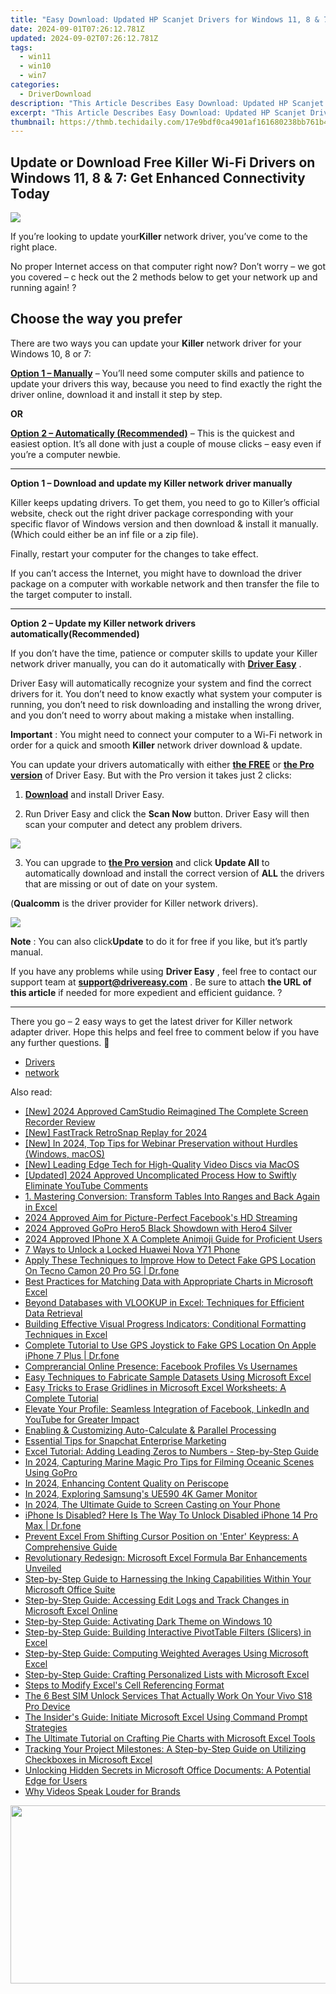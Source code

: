 ```yaml
---
title: "Easy Download: Updated HP Scanjet Drivers for Windows 11, 8 & 7 - Improved Functionality and Support"
date: 2024-09-01T07:26:12.781Z
updated: 2024-09-02T07:26:12.781Z
tags:
  - win11
  - win10
  - win7
categories:
  - DriverDownload
description: "This Article Describes Easy Download: Updated HP Scanjet Drivers for Windows 11, 8 & 7 - Improved Functionality and Support"
excerpt: "This Article Describes Easy Download: Updated HP Scanjet Drivers for Windows 11, 8 & 7 - Improved Functionality and Support"
thumbnail: https://thmb.techidaily.com/17e9bdf0ca4901af161680238bb761b46415b8f3d6512c63e9ff94e5d9f50942.jpg
---
```


## Update or Download Free Killer Wi-Fi Drivers on Windows 11, 8 & 7: Get Enhanced Connectivity Today

![](https://images.drivereasy.com/wp-content/uploads/2018/10/img_5bb5e43b23e8b.jpg)

 If you’re looking to update your**Killer** network driver,  you’ve come to the right place.

 No proper Internet access on that computer right now? Don’t worry – we got you covered – c heck out the 2 methods below to get your network up and running again! ?

## Choose the way you prefer

 There are two ways you can update your **Killer** network driver for your Windows 10, 8 or 7:

[**Option 1 – Manually**](https://tools.techidaily.com/drivereasy/download/) – You’ll need some computer skills and patience to update your drivers this way, because you need to find exactly the right the driver online, download it and install it step by step.

**OR**

[**Option 2 – Automatically (Recommended)**](https://www.drivereasy.com/knowledge/killer-network-driver-free-download-update-in-windows-10-8-7/#O2) – This is the quickest and easiest option. It’s all done with just a couple of mouse clicks – easy even if you’re a computer newbie.

---

 **Option 1 – Download and update my Killer network driver manually**

 Killer keeps updating drivers. To get them, you need to go to Killer’s official  website, check out the right driver package corresponding with your specific flavor of Windows version and then download & install it manually. (Which could either be an inf file or a zip file).

Finally, restart your computer for the changes to take effect.

 If you can’t access the Internet, you might have to download the driver package on a computer with workable network and then transfer the file to the target computer to install.

---

 **Option 2 – Update my Killer network drivers automatically(Recommended)**

 If you don’t have the time, patience or computer skills to update your Killer network  driver manually, you can do it automatically with **[Driver Easy](https://tools.techidaily.com/drivereasy/download/)**  .

 Driver Easy will automatically recognize your system and find the correct drivers for it. You don’t need to know exactly what system your computer is running, you don’t need to risk downloading and installing the wrong driver, and you don’t need to worry about making a mistake when installing.

**Important** : You might need to connect your computer to a Wi-Fi network in order for a quick and smooth **Killer** network driver download & update.

 You can update your drivers automatically with either **[the FREE](https://tools.techidaily.com/drivereasy/download/)**  or **[the Pro version](https://tools.techidaily.com/drivereasy/download/)**  of Driver Easy. But with the Pro version it takes just 2 clicks:

 1) **[Download](https://tools.techidaily.com/drivereasy/download/)**  and install Driver Easy.

 2) Run Driver Easy and click the **Scan Now**  button. Driver Easy will then scan your computer and detect any problem drivers.

![](https://images.drivereasy.com/wp-content/uploads/2018/07/img_5b5aefd675a7c.jpg)

 3) You can upgrade to **[the Pro version](https://tools.techidaily.com/drivereasy/download/)**  and click **Update All** to automatically download and install the correct version of **ALL**  the drivers that are missing or out of date on your system.

 (**Qualcomm** is the driver provider for Killer network drivers).

![](https://images.drivereasy.com/wp-content/uploads/2018/07/img_5b5af0deb80ba.jpg)

**Note** : You can also click**Update** to do it for free if you like, but it’s partly manual.

 If you have any problems while using **Driver Easy** , feel free to contact our support team at **<support@drivereasy.com>** . Be sure to attach **the URL of this article** if needed for more expedient and efficient guidance. ?

---

 There you go – 2 easy ways to get the latest driver for Killer network adapter driver. Hope this helps and feel free to comment below if you have any further questions. 🙂

* [Drivers](https://tools.techidaily.com/drivereasy/download/)
* [network](https://tools.techidaily.com/drivereasy/download/)

<ins class="adsbygoogle"
     style="display:block"
     data-ad-format="autorelaxed"
     data-ad-client="ca-pub-7571918770474297"
     data-ad-slot="1223367746"></ins>



<ins class="adsbygoogle"
     style="display:block"
     data-ad-client="ca-pub-7571918770474297"
     data-ad-slot="8358498916"
     data-ad-format="auto"
     data-full-width-responsive="true"></ins>

<span class="atpl-alsoreadstyle">Also read:</span>
<div><ul>
<li><a href="https://screen-activity-recording.techidaily.com/new-2024-approved-camstudio-reimagined-the-complete-screen-recorder-review/"><u>[New] 2024 Approved  CamStudio Reimagined  The Complete Screen Recorder Review</u></a></li>
<li><a href="https://on-screen-recording.techidaily.com/new-fasttrack-retrosnap-replay-for-2024/"><u>[New] FastTrack RetroSnap Replay for 2024</u></a></li>
<li><a href="https://screen-activity-recording.techidaily.com/new-in-2024-top-tips-for-webinar-preservation-without-hurdles-windows-macos/"><u>[New] In 2024, Top Tips for Webinar Preservation without Hurdles (Windows, macOS)</u></a></li>
<li><a href="https://extra-support.techidaily.com/new-leading-edge-tech-for-high-quality-video-discs-via-macos/"><u>[New] Leading Edge Tech for High-Quality Video Discs via MacOS</u></a></li>
<li><a href="https://youtube-web.techidaily.com/ed-2024-approved-uncomplicated-process-how-to-swiftly-eliminate-youtube-comments/"><u>[Updated] 2024 Approved  Uncomplicated Process  How to Swiftly Eliminate YouTube Comments</u></a></li>
<li><a href="https://win-amazing.techidaily.com/1-mastering-conversion-transform-tables-into-ranges-and-back-again-in-excel/"><u>1. Mastering Conversion: Transform Tables Into Ranges and Back Again in Excel</u></a></li>
<li><a href="https://facebook-video-recording.techidaily.com/2024-approved-aim-for-picture-perfect-facebooks-hd-streaming/"><u>2024 Approved  Aim for Picture-Perfect  Facebook's HD Streaming</u></a></li>
<li><a href="https://some-techniques.techidaily.com/2024-approved-gopro-hero5-black-showdown-with-hero4-silver/"><u>2024 Approved  GoPro Hero5 Black Showdown with Hero4 Silver</u></a></li>
<li><a href="https://extra-support.techidaily.com/2024-approved-iphone-x-a-complete-animoji-guide-for-proficient-users/"><u>2024 Approved  IPhone X  A Complete Animoji Guide for Proficient Users</u></a></li>
<li><a href="https://android-unlock.techidaily.com/7-ways-to-unlock-a-locked-huawei-nova-y71-phone-by-drfone-android/"><u>7 Ways to Unlock a Locked Huawei Nova Y71 Phone</u></a></li>
<li><a href="https://fake-location.techidaily.com/apply-these-techniques-to-improve-how-to-detect-fake-gps-location-on-tecno-camon-20-pro-5g-drfone-by-drfone-virtual-android/"><u>Apply These Techniques to Improve How to Detect Fake GPS Location On Tecno Camon 20 Pro 5G | Dr.fone</u></a></li>
<li><a href="https://win-amazing.techidaily.com/best-practices-for-matching-data-with-appropriate-charts-in-microsoft-excel/"><u>Best Practices for Matching Data with Appropriate Charts in Microsoft Excel</u></a></li>
<li><a href="https://win-amazing.techidaily.com/beyond-databases-with-vlookup-in-excel-techniques-for-efficient-data-retrieval/"><u>Beyond Databases with VLOOKUP in Excel: Techniques for Efficient Data Retrieval</u></a></li>
<li><a href="https://win-amazing.techidaily.com/building-effective-visual-progress-indicators-conditional-formatting-techniques-in-excel/"><u>Building Effective Visual Progress Indicators: Conditional Formatting Techniques in Excel</u></a></li>
<li><a href="https://fake-location.techidaily.com/complete-tutorial-to-use-gps-joystick-to-fake-gps-location-on-apple-iphone-7-plus-drfone-by-drfone-virtual-ios/"><u>Complete Tutorial to Use GPS Joystick to Fake GPS Location On Apple iPhone 7 Plus | Dr.fone</u></a></li>
<li><a href="https://facebook.techidaily.com/comprerancial-online-presence-facebook-profiles-vs-usernames/"><u>Comprerancial Online Presence: Facebook Profiles Vs Usernames</u></a></li>
<li><a href="https://win-amazing.techidaily.com/easy-techniques-to-fabricate-sample-datasets-using-microsoft-excel/"><u>Easy Techniques to Fabricate Sample Datasets Using Microsoft Excel</u></a></li>
<li><a href="https://win-amazing.techidaily.com/easy-tricks-to-erase-gridlines-in-microsoft-excel-worksheets-a-complete-tutorial/"><u>Easy Tricks to Erase Gridlines in Microsoft Excel Worksheets: A Complete Tutorial</u></a></li>
<li><a href="https://data-wizards.techidaily.com/elevate-your-profile-seamless-integration-of-facebook-linkedin-and-youtube-for-greater-impact/"><u>Elevate Your Profile: Seamless Integration of Facebook, LinkedIn and YouTube for Greater Impact</u></a></li>
<li><a href="https://win-amazing.techidaily.com/enabling-and-customizing-auto-calculate-and-parallel-processing/"><u>Enabling & Customizing Auto-Calculate & Parallel Processing</u></a></li>
<li><a href="https://tiktok-videos.techidaily.com/essential-tips-for-snapchat-enterprise-marketing/"><u>Essential Tips for Snapchat Enterprise Marketing</u></a></li>
<li><a href="https://win-amazing.techidaily.com/excel-tutorial-adding-leading-zeros-to-numbers-step-by-step-guide/"><u>Excel Tutorial: Adding Leading Zeros to Numbers - Step-by-Step Guide</u></a></li>
<li><a href="https://extra-lessons.techidaily.com/in-2024-capturing-marine-magic-pro-tips-for-filming-oceanic-scenes-using-gopro/"><u>In 2024, Capturing Marine Magic  Pro Tips for Filming Oceanic Scenes Using GoPro</u></a></li>
<li><a href="https://fox-boxes.techidaily.com/in-2024-enhancing-content-quality-on-periscope/"><u>In 2024, Enhancing Content Quality on Periscope</u></a></li>
<li><a href="https://some-techniques.techidaily.com/in-2024-exploring-samsungs-ue590-4k-gamer-monitor/"><u>In 2024, Exploring Samsung's UE590 4K Gamer Monitor</u></a></li>
<li><a href="https://screen-sharing-recording.techidaily.com/in-2024-the-ultimate-guide-to-screen-casting-on-your-phone/"><u>In 2024, The Ultimate Guide to Screen Casting on Your Phone</u></a></li>
<li><a href="https://iphone-unlock.techidaily.com/iphone-is-disabled-here-is-the-way-to-unlock-disabled-iphone-14-pro-max-drfone-by-drfone-ios/"><u>iPhone Is Disabled? Here Is The Way To Unlock Disabled iPhone 14 Pro Max | Dr.fone</u></a></li>
<li><a href="https://win-amazing.techidaily.com/prevent-excel-from-shifting-cursor-position-on-enter-keypress-a-comprehensive-guide/"><u>Prevent Excel From Shifting Cursor Position on 'Enter' Keypress: A Comprehensive Guide</u></a></li>
<li><a href="https://win-amazing.techidaily.com/revolutionary-redesign-microsoft-excel-formula-bar-enhancements-unveiled/"><u>Revolutionary Redesign: Microsoft Excel Formula Bar Enhancements Unveiled</u></a></li>
<li><a href="https://win-amazing.techidaily.com/step-by-step-guide-to-harnessing-the-inking-capabilities-within-your-microsoft-office-suite/"><u>Step-by-Step Guide to Harnessing the Inking Capabilities Within Your Microsoft Office Suite</u></a></li>
<li><a href="https://win-amazing.techidaily.com/step-by-step-guide-accessing-edit-logs-and-track-changes-in-microsoft-excel-online/"><u>Step-by-Step Guide: Accessing Edit Logs and Track Changes in Microsoft Excel Online</u></a></li>
<li><a href="https://win-amazing.techidaily.com/step-by-step-guide-activating-dark-theme-on-windows-10/"><u>Step-by-Step Guide: Activating Dark Theme on Windows 10</u></a></li>
<li><a href="https://win-amazing.techidaily.com/step-by-step-guide-building-interactive-pivottable-filters-slicers-in-excel/"><u>Step-by-Step Guide: Building Interactive PivotTable Filters (Slicers) in Excel</u></a></li>
<li><a href="https://win-amazing.techidaily.com/step-by-step-guide-computing-weighted-averages-using-microsoft-excel/"><u>Step-by-Step Guide: Computing Weighted Averages Using Microsoft Excel</u></a></li>
<li><a href="https://win-amazing.techidaily.com/step-by-step-guide-crafting-personalized-lists-with-microsoft-excel/"><u>Step-by-Step Guide: Crafting Personalized Lists with Microsoft Excel</u></a></li>
<li><a href="https://win-amazing.techidaily.com/steps-to-modify-excels-cell-referencing-format/"><u>Steps to Modify Excel's Cell Referencing Format</u></a></li>
<li><a href="https://sim-unlock.techidaily.com/the-6-best-sim-unlock-services-that-actually-work-on-your-vivo-s18-pro-device-by-drfone-android/"><u>The 6 Best SIM Unlock Services That Actually Work On Your Vivo S18 Pro Device</u></a></li>
<li><a href="https://win-amazing.techidaily.com/the-insiders-guide-initiate-microsoft-excel-using-command-prompt-strategies/"><u>The Insider's Guide: Initiate Microsoft Excel Using Command Prompt Strategies</u></a></li>
<li><a href="https://win-amazing.techidaily.com/the-ultimate-tutorial-on-crafting-pie-charts-with-microsoft-excel-tools/"><u>The Ultimate Tutorial on Crafting Pie Charts with Microsoft Excel Tools</u></a></li>
<li><a href="https://win-amazing.techidaily.com/tracking-your-project-milestones-a-step-by-step-guide-on-utilizing-checkboxes-in-microsoft-excel/"><u>Tracking Your Project Milestones: A Step-by-Step Guide on Utilizing Checkboxes in Microsoft Excel</u></a></li>
<li><a href="https://win-amazing.techidaily.com/unlocking-hidden-secrets-in-microsoft-office-documents-a-potential-edge-for-users/"><u>Unlocking Hidden Secrets in Microsoft Office Documents: A Potential Edge for Users</u></a></li>
<li><a href="https://fox-hovers.techidaily.com/why-videos-speak-louder-for-brands/"><u>Why Videos Speak Louder for Brands</u></a></li>
</ul></div>

<!-- affiliate ads begin -->
<a href="https://cowinaudio.pxf.io/c/5597632/1116855/13794" target="_top" id="1116855"><img src="//a.impactradius-go.com/display-ad/13794-1116855" border="0" alt="" width="767" height="285"/></a><img height="0" width="0" src="https://imp.pxf.io/i/5597632/1116855/13794" style="position:absolute;visibility:hidden;" border="0" />
<!-- affiliate ads end -->